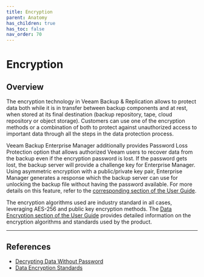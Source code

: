 ```yaml
---
title: Encryption
parent: Anatomy
has_children: true
has_toc: false
nav_order: 70
---
```


# Encryption

## Overview
The encryption technology in Veeam Backup & Replication allows to protect data both while it is in transfer between backup components and at rest, when stored at its final destination (backup repository, tape, cloud repository or object storage). Customers can use one of the encryption methods or a combination of both to protect against unauthorized access to important data through all the steps in the data protection process.

Veeam Backup Enterprise Manager additionally provides Password Loss Protection option that allows authorized Veeam users to recover data from the backup even if the encryption password is lost. If the password gets lost, the backup server will provide a challenge key for Enterprise Manager. Using asymmetric encryption with a public/private key pair, Enterprise Manager generates a response which the backup server can use for unlocking the backup file without having the password available. For more details on this feature, refer to the [corresponding section of the User Guide][Decrypting Data Without Password].

The encryption algorithms used are industry standard in all cases, leveraging AES-256 and public key encryption methods. The [Data Encryption section of the User Guide][Data Encryption Standards] provides detailed information on the encryption algorithms and standards used by the product.

----

## References
- [Decrypting Data Without Password]
- [Data Encryption Standards]

<!-- referenced links -->
[Decrypting Data Without Password]: https://helpcenter.veeam.com/docs/backup/vsphere/decrypt_without_pass.html
[Data Encryption Standards]: https://helpcenter.veeam.com/docs/backup/vsphere/data_encryption.html
